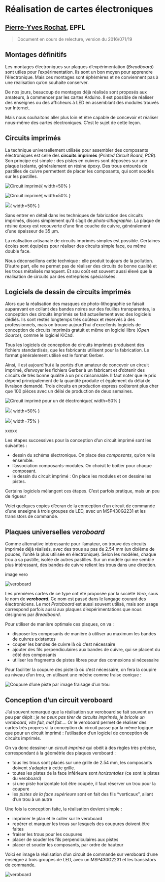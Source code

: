 **Réalisation de cartes électroniques**
===========================================

## [Pierre-Yves Rochat](mailto:pyr@pyr.ch), EPFL

> Document en cours de relecture, version du 2016/071/19


## Montages définitifs ##

Les montages électroniques sur plaques d’expérimentation (*Breadboard*) sont utiles pour l’expérimentation. Ils sont un bon moyen pour apprendre l’électronique. Mais ces montages sont éphémères et ne conviennent pas à une réalisation qu’on souhaite conserver.

De nos jours, beaucoup de montages déjà réalisés sont proposés aux amateurs, à commencer par les cartes Arduino. Il est possible de réaliser des enseignes ou des afficheurs à LED en assemblant des modules trouvés sur Internet.

Mais nous souhaitons aller plus loin et être capable de concevoir et réaliser nous-même des cartes électroniques. C’est le sujet de cette leçon.

## Circuits imprimés ##

La technique universellement utilisée pour assembler des composants électroniques est celle des **circuits imprimés** (*Printed Circuit Board*, *PCB*). Son principe est simple : des pistes en cuivres sont déposées sur une plaque isolante, généralement en résine époxy. Des trous entourés de pastilles de cuivre permettent de placer les composants, qui sont soudés sur les pastilles.

![Circuit imprimé](images/de-rouge.jpg "Circuit imprimé"){ width=50% }

![Circuit imprimé](images/de-rouge.jpg){ width=50% }

![](images/de-rouge.jpg){ width=50% }



Sans entrer en détail dans les techniques de fabrication des circuits imprimés, disons simplement qu’il s’agit de *photo-lithographie*. La plaque de résine époxy est recouverte d’une fine couche de cuivre, généralement d’une épaisseur de 35 µm.

La réalisation artisanale de circuits imprimés simples est possible. Certaines écoles sont équipées pour réaliser des circuits simple face, ou même double face.

Nous déconseillons cette technique : elle produit toujours de la pollution. D’autre part, elle ne permet pas de réaliser des circuits de bonne qualité et les trous métalisés manquent. Et sou coût est souvent aussi élevé que la réalisation de circuits par des entreprises spécialisées.

## Logiciels de dessin de circuits imprimés ##

Alors que la réalisation des masques de photo-lithographie se faisait auparavant en collant des bandes noires sur des feuilles transparentes, la conception des circuits imprimés se fait actuellement avec des logiciels dédiés. Ils sont restés longtemps très coûteux et réservés à des professionnels, mais on trouve aujourd’hui d’excellents logiciels de conception de circuits imprimés gratuit et même en logiciel libre (*Open Source*), comme le logiciel KiCad.

Tous les logiciels de conception de circuits imprimés produisent des fichiers standardisés, que les fabricants utilisent pour la fabrication. Le format généralement utilisé est le format Gerber.

Ainsi, il est aujourd’hui à la portés d’un amateur de concevoir un circuit imprimé, d’envoyer les fichiers Gerber à un fabricant et d’obtenir des circuits de très bonne qualité à un prix raisonnable. Il faut noter que le prix dépend principalement de la quantité produite et également du délai de livraison demandé. Trois circuits en production express coûteront plus cher que 100 pièces avec un délai de production de deux semaines.


![Circuit imprimé pour un dé électronique](images/de-el-pcb.jpg "Circuit imprimé pour un dé électronique"){ width=50% }

![](images/de-el-pcb.jpg){ width=50% }

![](images/de-el-pcb.jpg){ width=75% }

xxxxx

Les étapes successives pour la conception d’un circuit imprimé sont les suivantes :

* dessin du schéma électronique. On place des *composants*, qu’on relie ensemble.
* l’association composants-modules. On choisit le boîtier pour chaque composant.
* le dessin du circuit imprimé : On place les modules et on dessine les pistes.

Certains logiciels mélangent ces étapes. C’est parfois pratique, mais un peu de rigueur

Voici quelques copies d’écran de la conception d’un circuit de commande d’une enseigne à trois groupes de LED, avec un MSP430G2231 et les transistors de commande.

## Plaques universelles *veroboard* ##

Comme alternative intéressante pour l’amateur, on trouve des circuits imprimés déjà réalisés, avec des trous au pas de 2.54 mm (un dixième de pouces, l’unité la plus utilisée en électronique). Selon les modèles, chaque trou a sa pastille, isolée de autres pastilles. Sur un modèle qui me semble plus intéressant, des bandes de cuivre relient les trous dans une direction.

image vero

![veroboard](images/vero.jpg "veroboard")

Les premières cartes de ce type ont été proposée par la société *Vero*, sous le nom de _**veroboard**_. Ce nom est passé dans le langage courant des électroniciens. Le mot *Protoboard* est aussi souvent utilisé, mais son usage correspond parfois aussi aux plaques d’expérimentations que nous désignons par *Breadboard*.

Pour utiliser de manière optimale ces plaques, on va :

* disposer les composants de manière à utiliser au maximum les bandes de cuivres existantes
* couper les bandes de cuivre là où c’est nécessaire
* ajouter des fils perpendiculaires aux bandes de cuivre, qui se placent du côté des composants
* utiliser les fragments de pistes libres pour des connexions si nécessaire

Pour faciliter la coupure des piste là où c’est nécessaire, on fera la coupire au niveau d’un trou, en utilisant une mèche comme fraise conique :

![Coupure d’une piste par image fraisage d’un trou](images/vero-trous.jpg "Coupure d’une piste par image fraisage d’un trou")

## Conception d’un circuit veroboard ##

J’ai souvent remarqué que la réalisation sur veroboard se fait souvent un peu par dépit : *je ne peux pas tirer de circuits imprimés, je bricole un veroboard, vite fait, mal fait...*. Or le veroboard permet de réaliser des cartes très propres si la conception du circuit passe par la même logique que pour un circuit imprimé : l’utilisation d’un logiciel de conception de circuits imprimés.

On va donc dessiner un *circuit imprimé* qui obéit à des règles très précise, correspondant à la géométrie des plaques veroboard :

* tous les trous sont placés sur une grille de 2.54 mm, les composants doivent s’adapter à cette grille.
* toutes les pistes de la face inférieure sont *horizontales* (ce sont le pistes du veroboard)
* si une piste horizontale toit être coupée, il faut réserver un trou pour la coupure
* les *pistes de la face supérieure* sont en fait des fils *verticaux", allant d’un trou à un autre

Une fois la conception faite, la réalisation devient simple :

* imprimer le plan et le coller sur le veroboard
* repérer et marquer les trous sur lesquels des coupures doivent être faites
* fraiser les trous pour les coupures
* placer de souder les fils perpendiculaires aux pistes
* placer et souder les composants, par ordre de hauteur

Voici en image la réalisation d’un circuit de commande sur veroboard d’une enseigne à trois groupes de LED, avec un MSP430G2231 et les transistors de commande.

![veroboard](images/vero-ens3.jpg "veroboard")



